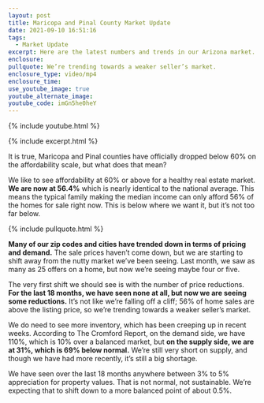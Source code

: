 ```yaml
---
layout: post
title: Maricopa and Pinal County Market Update
date: 2021-09-10 16:51:16
tags:
  - Market Update
excerpt: Here are the latest numbers and trends in our Arizona market.
enclosure:
pullquote: We’re trending towards a weaker seller’s market.
enclosure_type: video/mp4
enclosure_time:
use_youtube_image: true
youtube_alternate_image:
youtube_code: imGn5he0heY
---
```

{% include youtube.html %}

{% include excerpt.html %}

It is true, Maricopa and Pinal counties have officially dropped below 60% on the affordability scale, but what does that mean?

We like to see affordability at 60% or above for a healthy real estate market. **We are now at 56.4%** which is nearly identical to the national average. This means the typical family making the median income can only afford 56% of the homes for sale right now. This is below where we want it, but it’s not too far below.

{% include pullquote.html %}

**Many of our zip codes and cities have trended down in terms of pricing and demand.** The sale prices haven’t come down, but we are starting to shift away from the nutty market we’ve been seeing. Last month, we saw as many as 25 offers on a home, but now we’re seeing maybe four or five.&nbsp;

The very first shift we should see is with the number of price reductions. **For the last 18 months, we have seen none at all, but now we are seeing some reductions.** It’s not like we’re falling off a cliff; 56% of home sales are above the listing price, so we’re trending towards a weaker seller’s market.

We do need to see more inventory, which has been creeping up in recent weeks. According to The Cromford Report, on the demand side, we have 110%, which is 10% over a balanced market, but **on the supply side, we are at 31%, which is 69% below normal.** We’re still very short on supply, and though we have had more recently, it’s still a big shortage.

We have seen over the last 18 months anywhere between 3% to 5% appreciation for property values. That is not normal, not sustainable. We’re expecting that to shift down to a more balanced point of about 0.5%.
